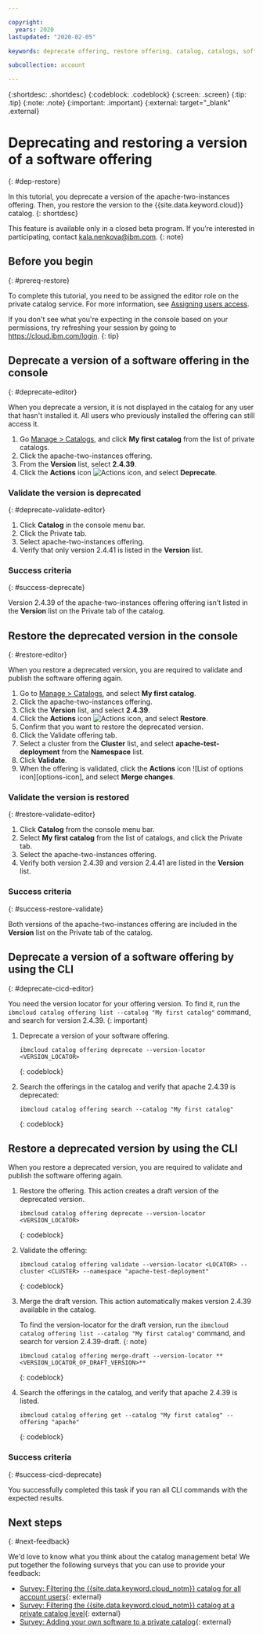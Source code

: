 ```yaml
---

copyright:
  years: 2020
lastupdated: "2020-02-05"

keywords: deprecate offering, restore offering, catalog, catalogs, software

subcollection: account

---
```


{:shortdesc: .shortdesc}
{:codeblock: .codeblock}
{:screen: .screen}
{:tip: .tip}
{:note: .note}
{:important: .important}
{:external: target="_blank" .external}

# Deprecating and restoring a version of a software offering
{: #dep-restore}

In this tutorial, you deprecate a version of the apache-two-instances offering. Then, you restore the version to the {{site.data.keyword.cloud}} catalog. 
{: shortdesc}

This feature is available only in a closed beta program. If you’re interested in participating, contact kala.nenkova@ibm.com.
{: note}

## Before you begin
{: #prereq-restore}

To complete this tutorial, you need to be assigned the editor role on the private catalog service. For more information, see [Assigning users access](/docs/account?topic=account-catalog-access).

  If you don't see what you're expecting in the console based on your permissions, try refreshing your session by going to https://cloud.ibm.com/login.
  {: tip}

## Deprecate a version of a software offering in the console
{: #deprecate-editor}

When you deprecate a version, it is not displayed in the catalog for any user that hasn't installed it. All users who previously installed the offering can still access it. 

1. Go [Manage > Catalogs](https://cloud.ibm.com/content-mgmt/catalogs), and click **My first catalog** from the list of private catalogs.
1. Click the apache-two-instances offering.
1. From the **Version** list, select **2.4.39**. 
1. Click the **Actions** icon ![Actions icon](../icons/actions-icon-vertical.svg), and select **Deprecate**.

### Validate the version is deprecated 
{: #deprecate-validate-editor}

1. Click **Catalog** in the console menu bar.
1. Click the Private tab. 
1. Select apache-two-instances offering. 
1. Verify that only version 2.4.41 is listed in the **Version** list.

### Success criteria
{: #success-deprecate}

Version 2.4.39 of the apache-two-instances offering offering isn't listed in the **Version** list on the Private tab of the catalog.


## Restore the deprecated version in the console
{: #restore-editor}

When you restore a deprecated version, you are required to validate and publish the software offering again.

1. Go to [Manage > Catalogs](https://cloud.ibm.com/content-mgmt/catalogs), and select **My first catalog**.
1. Click the apache-two-instances offering.
1. Click the **Version** list, and select **2.4.39**. 
1. Click the **Actions** icon ![Actions icon](../icons/actions-icon-vertical.svg), and select **Restore**.
1. Confirm that you want to restore the deprecated version.
1. Click the Validate offering tab.
2. Select a cluster from the **Cluster** list, and select **apache-test-deployment** from the **Namespace** list.
3. Click **Validate**.
1. When the offering is validated, click the **Actions** icon ![List of options icon][options-icon], and select **Merge changes**. 

### Validate the version is restored
{: #restore-validate-editor}

1. Click **Catalog** from the console menu bar.
1. Select **My first catalog** from the list of catalogs, and click the Private tab.
1. Select the apache-two-instances offering. 
1. Verify both version 2.4.39 and version 2.4.41 are listed in the **Version** list.

### Success criteria
{: #success-restore-validate}

Both versions of the apache-two-instances offering are included in the **Version** list on the Private tab of the catalog.


## Deprecate a version of a software offering by using the CLI
{: #deprecate-cicd-editor}

You need the version locator for your offering version. To find it, run the `ibmcloud catalog offering list --catalog "My first catalog"` command, and search for version 2.4.39.
{: important}

1. Deprecate a version of your software offering.
    ```
    ibmcloud catalog offering deprecate --version-locator <VERSION_LOCATOR>
    ```
    {: codeblock}
    
1. Search the offerings in the catalog and verify that apache 2.4.39 is deprecated:
    ```
    ibmcloud catalog offering search --catalog "My first catalog"
    ```
    {: codeblock}
    
## Restore a deprecated version by using the CLI
    
When you restore a deprecated version, you are required to validate and publish the software offering again.

1. Restore the offering. This action creates a draft version of the deprecated version.
    ```
    ibmcloud catalog offering deprecate --version-locator <VERSION_LOCATOR>
    ```
    {: codeblock}
        
1. Validate the offering:
    ```
    ibmcloud catalog offering validate --version-locator <LOCATOR> --cluster <CLUSTER> --namespace "apache-test-deployment"
    ```
    {: codeblock}
        
1. Merge the draft version. This action automatically makes version 2.4.39 available in the catalog.  
    
    To find the version-locator for the draft version, run the `ibmcloud catalog offering list --catalog "My first catalog"` command, and search for version 2.4.39-draft.
    {: note}
      
    ```
    ibmcloud catalog offering merge-draft --version-locator **<VERSION_LOCATOR_OF_DRAFT_VERSION>**
    ```
    {: codeblock}
        
1. Search the offerings in the catalog, and verify that apache 2.4.39 is listed.
    ```
    ibmcloud catalog offering get --catalog "My first catalog" --offering "apache"
    ```
    {: codeblock}

### Success criteria
{: #success-cicd-deprecate}

You successfully completed this task if you ran all CLI commands with the expected results.

## Next steps
{: #next-feedback}

We'd love to know what you think about the catalog management beta! We put together the following surveys that you can use to provide your feedback:

* [Survey: Filtering the {{site.data.keyword.cloud_notm}} catalog for all account users](https://airtable.com/shrOeKPjUz5bzw02c){: external}
* [Survey: Filtering the {{site.data.keyword.cloud_notm}} catalog at a private catalog level](https://airtable.com/shrSb9if7nPO36jhh){: external}
* [Survey: Adding your own software to a private catalog](https://airtable.com/shr6Fornt8WwtAKPZ){: external}


